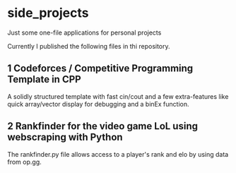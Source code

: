 # side_projects
Just some one-file applications for personal projects

Currently I published the following files in thi repository.

## 1 Codeforces / Competitive Programming Template in CPP

A solidly structured template with fast cin/cout and a few extra-features like quick array/vector display for debugging and a binEx function.

## 2 Rankfinder for the video game LoL using webscraping with Python

The rankfinder.py file allows access to a player's rank and elo by using data from op.gg.
